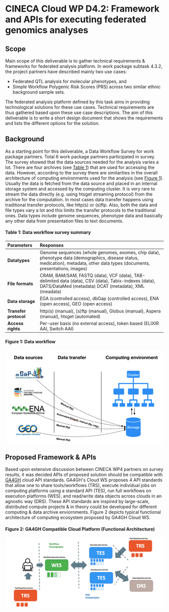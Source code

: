 # CINECA Cloud WP D4.2: Framework and APIs for executing federated genomics analyses

## Scope
Main scope of this deliverable is to gather technical requirements & frameworks for federated analysis platform. In work package subtask 4.3.2, the project partners have described mainly two use cases: 
* Federated QTL analysis for molecular phenotypes, and 
* Simple Workflow Polygenic Risk Scores (PRS) across two similar ethnic background sample sets.

The federated analysis platform defined by this task aims in providing technological solutions for these use cases. Technical requirements are thus gathered based upon these use case descriptions. The aim of this deliverable is to write a short design document that shows the requirements and lists the different options for the solution. 

## Background

As a starting point for this deliverable, a Data Workflow Survey for work package partners. Total 6 work package partners participated in survey. The survey showed that the data sources needed for the analysis varies a lot. There are four archives (see [Table 1](#table-1:-data-workflow-survey-summary)) that are used for accessing the data. However, according to the survey there are similarities in the overall architecture of computing environments used for the analysis (see [Figure 1](#figure-1:-data-workflow)). Usually the data is fetched from the data source and placed in an internal  storage system and accessed by the computing cluster. It is very rare to stream the data directly (e.g. using htsget streaming protocol) from the archive for the computation. In most cases data transfer happens using traditional transfer protocols, like http(s) or (s)ftp. Also, both the data and file types vary a lot and this limits the transfer protocols to the traditional ones. Data types include genome sequences, phenotype data and basically any other data from presentation files to text documents.
#### Table 1: Data workflow survey summary

| Parameters | Responses  |
|:--------|:---|
| **Datatypes** | Genome sequences (whole genomes, exomes, chip data), phenotype data (demographics, disease status, medication), metadata, other data types (documents, presentations, images)  |
| **File formats**  | CRAM, BAM/SAM, FASTQ (data), VCF (data), TAB-delimited data (data), CSV (data), Tabix-indexes (data), DATS/DataMed (metadata) DCAT (metadata), XML (meadata)  |
| **Data storage**  | EGA (controlled access), dbGap (controlled access), ENA (open access), GEO (open access)  |
| **Transfer protocol**   |  http(s) (manual), (s)ftp (manual), Globus (manual), Aspera (manual), htsget (automated)  |
|  **Access rights**|  Per-user basis (no external access), token based (ELIXIR AAI, Switch AAI)  |
#### Figure 1: Data workflow
![Survey Data Transfer](img/survey-data-transfer.png)

## Proposed Framework & APIs
Based upon extensive discussion between CINECA WP4 partners on survey results, it was decided APIs of proposed solution should be compatible with [GA4GH](https://www.ga4gh.org/) cloud API standards. GA4GH's Cloud WS proposes 4 API standards that allow one to share tools/workflows (TRS), execute individual jobs on computing platforms using a standard API (TES), run full workflows on execution platforms (WES), and read/write data objects across clouds in an agnostic way (DRS). These API standards are inspired by large-scale, distributed compute projects & in theory could be developed for different computing & data archive enviornments. Figure 2 depicts typical functional architecture of computing ecosystem proposed by GA4GH Cloud WS.
#### Figure 2: GA4GH Compatible Cloud Platform (Functional Architecture)
![ga4gh cloud](img/ga4gh-cloud.png)


